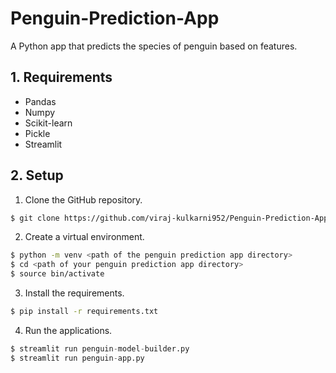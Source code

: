 # Penguin-Prediction-App
A Python app that predicts the species of penguin based on features.

## 1. Requirements
* Pandas
* Numpy
* Scikit-learn
* Pickle
* Streamlit

## 2. Setup
1. Clone the GitHub repository.
```bash
$ git clone https://github.com/viraj-kulkarni952/Penguin-Prediction-App.git
```
2. Create a virtual environment.
```bash
$ python -m venv <path of the penguin prediction app directory>
$ cd <path of your penguin prediction app directory>
$ source bin/activate
```
3. Install the requirements.
```bash
$ pip install -r requirements.txt
```
4. Run the applications.
```python
$ streamlit run penguin-model-builder.py
$ streamlit run penguin-app.py
```
